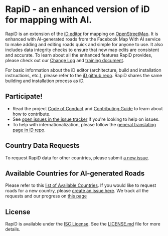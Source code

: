 # RapiD - an enhanced version of iD for mapping with AI.

RapiD is an extension of the [iD editor](https://github.com/openstreetmap/iD) for mapping on [OpenStreetMap](https://www.openstreetmap.org/). It is enhanced with AI-generated roads from the Facebook Map With AI service to make adding and editing roads quick and simple for anyone to use. It also includes data integrity checks to ensure that new map edits are consistent and accurate. To learn about all the enhanced features RapiD provides, please check out our [Change Log](CHANGELOG.md) and [training document](https://github.com/facebookmicrosites/Open-Mapping-At-Facebook/wiki#editing-in-rapid).

For basic information about the iD editor (architecture, build and installation instructions, etc.), please refer to the [iD github repo](https://github.com/openstreetmap/iD). RapiD shares the same building and installation process as iD.

## Participate!

* Read the project [Code of Conduct](CODE_OF_CONDUCT.md) and [Contributing Guide](CONTRIBUTING.md) to learn about how to contribute.
* See [open issues in the issue tracker](https://github.com/facebookincubator/RapiD/issues?state=open)
if you're looking to help on issues.
* To help with internationalization, please follow the [general translating page in iD repo](https://github.com/openstreetmap/iD/blob/master/CONTRIBUTING.md#translating).

## Country Data Requests
To request RapiD data for other countries, please submit [a new issue](https://github.com/facebookincubator/RapiD/issues/new).

## Available Countries for AI-generated Roads
Please refer to this [list of Available Countries](https://github.com/facebookmicrosites/Open-Mapping-At-Facebook/wiki/Available-Countries). If you would like to request roads for a new country, please [create an issue here](https://github.com/facebookincubator/RapiD/issues). We track all the requests and our progress on [this page](COUNTRY_REQUESTS.md)

## License

RapiD is available under the [ISC License](https://opensource.org/licenses/ISC).
See the [LICENSE.md](LICENSE.md) file for more details.
